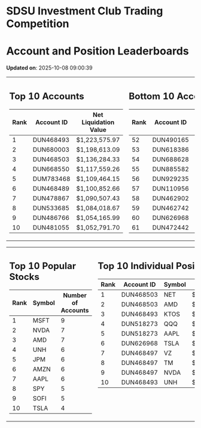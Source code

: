 # SDSU Investment Club Trading Competition 
 # Account and Position Leaderboards

**Updated on**: 2025-10-08 09:00:39

<table><tr><td valign="top">

## Top 10 Accounts
| Rank | Account ID | Net Liquidation Value |
|------|------------|-----------------------|
| 1 | DUN468493 | $1,223,575.97 |
| 2 | DUN680003 | $1,198,613.09 |
| 3 | DUN468503 | $1,136,284.33 |
| 4 | DUN668550 | $1,117,559.26 |
| 5 | DUM783468 | $1,109,464.15 |
| 6 | DUN468489 | $1,100,852.66 |
| 7 | DUN478867 | $1,090,507.43 |
| 8 | DUN533685 | $1,084,018.67 |
| 9 | DUN486766 | $1,054,165.99 |
| 10 | DUN481055 | $1,052,791.70 |

</td><td valign="top">

## Bottom 10 Accounts
| Rank | Account ID | Net Liquidation Value |
|------|------------|-----------------------|
| 52 | DUN490165 | $1,002,928.97 |
| 53 | DUN618386 | $1,002,718.23 |
| 54 | DUN688628 | $1,002,612.86 |
| 55 | DUN885582 | $1,002,085.97 |
| 56 | DUN929235 | $1,001,776.74 |
| 57 | DUN110956 | $1,001,184.96 |
| 58 | DUN462902 | $1,000,151.91 |
| 59 | DUN462742 | $995,005.32 |
| 60 | DUN626968 | $993,085.55 |
| 61 | DUN472442 | $842,489.08 |

</td></tr></table>

<table><tr><td valign="top">

## Top 10 Popular Stocks
| Rank | Symbol | Number of Accounts |
|------|--------|--------------------|
| 1 | MSFT | 9 |
| 2 | NVDA | 7 |
| 3 | AMD | 7 |
| 4 | UNH | 6 |
| 5 | JPM | 6 |
| 6 | AMZN | 6 |
| 7 | AAPL | 6 |
| 8 | SPY | 5 |
| 9 | SOFI | 5 |
| 10 | TSLA | 4 |

</td><td valign="top">

## Top 10 Individual Positions
| Rank | Account ID | Symbol | Cost | Total Value |
|------|------------|--------|-----------|-------------|
| 1 | DUN468503 | NET | $2,222,350.22 | $2,222,350.22 |
| 2 | DUN468503 | AMD | $484,965.07 | $484,965.07 |
| 3 | DUN468493 | KTOS | $375,025.68 | $375,025.68 |
| 4 | DUN518273 | QQQ | $301,122.51 | $301,122.51 |
| 5 | DUN518273 | AAPL | $256,444.20 | $256,444.20 |
| 6 | DUN626968 | TSLA | $225,886.51 | $225,886.51 |
| 7 | DUN468497 | VZ | $200,023.20 | $200,023.20 |
| 8 | DUN468497 | TM | $200,005.73 | $200,005.73 |
| 9 | DUN468497 | NVDA | $200,005.30 | $200,005.30 |
| 10 | DUN468493 | UNH | $200,003.43 | $200,003.43 |

</td></tr></table>
